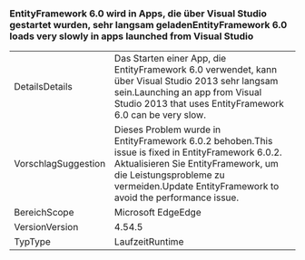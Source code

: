 ### <a name="entityframework-60-loads-very-slowly-in-apps-launched-from-visual-studio"></a><span data-ttu-id="cfc5e-101">EntityFramework 6.0 wird in Apps, die über Visual Studio gestartet wurden, sehr langsam geladen</span><span class="sxs-lookup"><span data-stu-id="cfc5e-101">EntityFramework 6.0 loads very slowly in apps launched from Visual Studio</span></span>

|   |   |
|---|---|
|<span data-ttu-id="cfc5e-102">Details</span><span class="sxs-lookup"><span data-stu-id="cfc5e-102">Details</span></span>|<span data-ttu-id="cfc5e-103">Das Starten einer App, die EntityFramework 6.0 verwendet, kann über Visual Studio 2013 sehr langsam sein.</span><span class="sxs-lookup"><span data-stu-id="cfc5e-103">Launching an app from Visual Studio 2013 that uses EntityFramework 6.0 can be very slow.</span></span>|
|<span data-ttu-id="cfc5e-104">Vorschlag</span><span class="sxs-lookup"><span data-stu-id="cfc5e-104">Suggestion</span></span>|<span data-ttu-id="cfc5e-105">Dieses Problem wurde in EntityFramework 6.0.2 behoben.</span><span class="sxs-lookup"><span data-stu-id="cfc5e-105">This issue is fixed in EntityFramework 6.0.2.</span></span> <span data-ttu-id="cfc5e-106">Aktualisieren Sie EntityFramework, um die Leistungsprobleme zu vermeiden.</span><span class="sxs-lookup"><span data-stu-id="cfc5e-106">Update EntityFramework to avoid the performance issue.</span></span>|
|<span data-ttu-id="cfc5e-107">Bereich</span><span class="sxs-lookup"><span data-stu-id="cfc5e-107">Scope</span></span>|<span data-ttu-id="cfc5e-108">Microsoft Edge</span><span class="sxs-lookup"><span data-stu-id="cfc5e-108">Edge</span></span>|
|<span data-ttu-id="cfc5e-109">Version</span><span class="sxs-lookup"><span data-stu-id="cfc5e-109">Version</span></span>|<span data-ttu-id="cfc5e-110">4.5</span><span class="sxs-lookup"><span data-stu-id="cfc5e-110">4.5</span></span>|
|<span data-ttu-id="cfc5e-111">Typ</span><span class="sxs-lookup"><span data-stu-id="cfc5e-111">Type</span></span>|<span data-ttu-id="cfc5e-112">Laufzeit</span><span class="sxs-lookup"><span data-stu-id="cfc5e-112">Runtime</span></span>|

